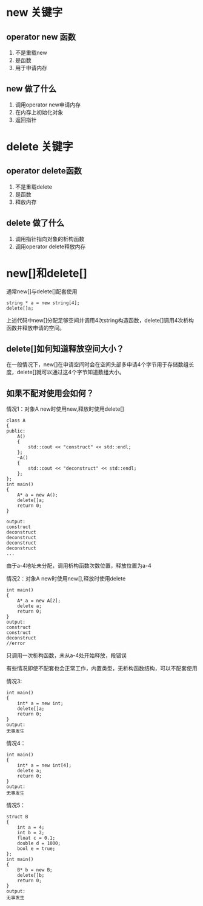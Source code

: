 # new 关键字
## operator new 函数
1. 不是重载new
2. 是函数
3. 用于申请内存
## new 做了什么
1. 调用operator new申请内存
2. 在内存上初始化对象
3. 返回指针
# delete 关键字
## operator delete函数
1. 不是重载delete
2. 是函数
3. 释放内存
## delete 做了什么
1. 调用指针指向对象的析构函数
2. 调用operator delete释放内存

# new[]和delete[]
通常new[]与delete[]配套使用
```
string * a = new string[4];
delete[]a;
```
上述代码中new[]分配足够空间并调用4次string构造函数，delete[]调用4次析构函数并释放申请的空间。
## delete[]如何知道释放空间大小？
在一般情况下，new[]在申请空间时会在空间头部多申请4个字节用于存储数组长度，delete[]就可以通过这4个字节知道数组大小。
## 如果不配对使用会如何？
情况1：对象A new时使用new,释放时使用delete[]
```
class A
{
public:
    A() 
    {
        std::cout << "construct" << std::endl;
    };
    ~A() 
    {
        std::cout << "deconstruct" << std::endl;
    };
};
int main()
{
    A* a = new A();
    delete[]a;
    return 0;
}

output:
construct
deconstruct
deconstruct
deconstruct
deconstruct
...
```
由于a-4地址未分配，调用析构函数次数位置，释放位置为a-4

情况2：对象A new时使用new[],释放时使用delete
```
int main()
{
    A* a = new A[2];
    delete a;
    return 0;
}
output:
construct
construct
deconstruct
//error
```
只调用一次析构函数，未从a-4处开始释放，段错误

有些情况即使不配套也会正常工作，内置类型，无析构函数结构，可以不配套使用

情况3:
```
int main()
{
    int* a = new int;
    delete[]a;
    return 0;
}
output:
无事发生
```
情况4：
```
int main()
{
    int* a = new int[4];
    delete a;
    return 0;
}
output:
无事发生
```
情况5：
```
struct B
{
    int a = 4;
    int b = 2;
    float c = 0.1;
    double d = 1000;
    bool e = true;
};
int main()
{
    B* b = new B;
    delete[]b;
    return 0;
}
output:
无事发生
```